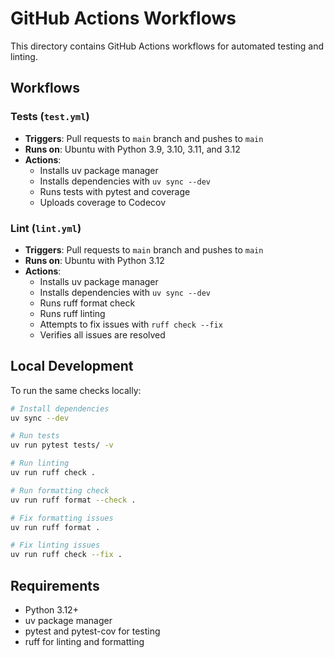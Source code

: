 # GitHub Actions Workflows

This directory contains GitHub Actions workflows for automated testing and linting.

## Workflows

### Tests (`test.yml`)
- **Triggers**: Pull requests to `main` branch and pushes to `main`
- **Runs on**: Ubuntu with Python 3.9, 3.10, 3.11, and 3.12
- **Actions**:
  - Installs uv package manager
  - Installs dependencies with `uv sync --dev`
  - Runs tests with pytest and coverage
  - Uploads coverage to Codecov

### Lint (`lint.yml`)
- **Triggers**: Pull requests to `main` branch and pushes to `main`
- **Runs on**: Ubuntu with Python 3.12
- **Actions**:
  - Installs uv package manager
  - Installs dependencies with `uv sync --dev`
  - Runs ruff format check
  - Runs ruff linting
  - Attempts to fix issues with `ruff check --fix`
  - Verifies all issues are resolved

## Local Development

To run the same checks locally:

```bash
# Install dependencies
uv sync --dev

# Run tests
uv run pytest tests/ -v

# Run linting
uv run ruff check .

# Run formatting check
uv run ruff format --check .

# Fix formatting issues
uv run ruff format .

# Fix linting issues
uv run ruff check --fix .
```

## Requirements

- Python 3.12+
- uv package manager
- pytest and pytest-cov for testing
- ruff for linting and formatting 